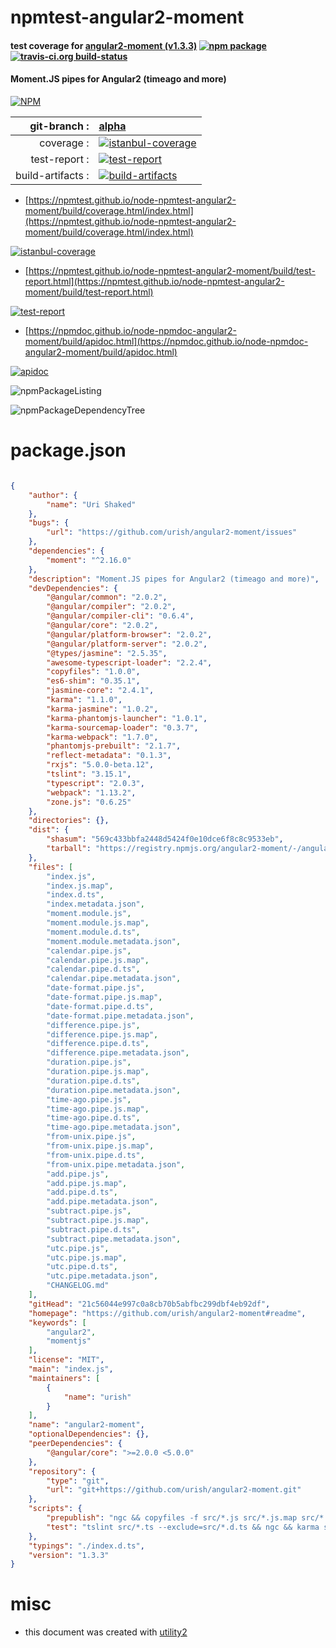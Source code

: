 # npmtest-angular2-moment

#### test coverage for  [angular2-moment (v1.3.3)](https://github.com/urish/angular2-moment#readme)  [![npm package](https://img.shields.io/npm/v/npmtest-angular2-moment.svg?style=flat-square)](https://www.npmjs.org/package/npmtest-angular2-moment) [![travis-ci.org build-status](https://api.travis-ci.org/npmtest/node-npmtest-angular2-moment.svg)](https://travis-ci.org/npmtest/node-npmtest-angular2-moment)

#### Moment.JS pipes for Angular2 (timeago and more)

[![NPM](https://nodei.co/npm/angular2-moment.png?downloads=true&downloadRank=true&stars=true)](https://www.npmjs.com/package/angular2-moment)

| git-branch : | [alpha](https://github.com/npmtest/node-npmtest-angular2-moment/tree/alpha)|
|--:|:--|
| coverage : | [![istanbul-coverage](https://npmtest.github.io/node-npmtest-angular2-moment/build/coverage.badge.svg)](https://npmtest.github.io/node-npmtest-angular2-moment/build/coverage.html/index.html)|
| test-report : | [![test-report](https://npmtest.github.io/node-npmtest-angular2-moment/build/test-report.badge.svg)](https://npmtest.github.io/node-npmtest-angular2-moment/build/test-report.html)|
| build-artifacts : | [![build-artifacts](https://npmtest.github.io/node-npmtest-angular2-moment/glyphicons_144_folder_open.png)](https://github.com/npmtest/node-npmtest-angular2-moment/tree/gh-pages/build)|

- [https://npmtest.github.io/node-npmtest-angular2-moment/build/coverage.html/index.html](https://npmtest.github.io/node-npmtest-angular2-moment/build/coverage.html/index.html)

[![istanbul-coverage](https://npmtest.github.io/node-npmtest-angular2-moment/build/screenCapture.buildCi.browser.%252Ftmp%252Fbuild%252Fcoverage.lib.html.png)](https://npmtest.github.io/node-npmtest-angular2-moment/build/coverage.html/index.html)

- [https://npmtest.github.io/node-npmtest-angular2-moment/build/test-report.html](https://npmtest.github.io/node-npmtest-angular2-moment/build/test-report.html)

[![test-report](https://npmtest.github.io/node-npmtest-angular2-moment/build/screenCapture.buildCi.browser.%252Ftmp%252Fbuild%252Ftest-report.html.png)](https://npmtest.github.io/node-npmtest-angular2-moment/build/test-report.html)

- [https://npmdoc.github.io/node-npmdoc-angular2-moment/build/apidoc.html](https://npmdoc.github.io/node-npmdoc-angular2-moment/build/apidoc.html)

[![apidoc](https://npmdoc.github.io/node-npmdoc-angular2-moment/build/screenCapture.buildCi.browser.%252Ftmp%252Fbuild%252Fapidoc.html.png)](https://npmdoc.github.io/node-npmdoc-angular2-moment/build/apidoc.html)

![npmPackageListing](https://npmtest.github.io/node-npmtest-angular2-moment/build/screenCapture.npmPackageListing.svg)

![npmPackageDependencyTree](https://npmtest.github.io/node-npmtest-angular2-moment/build/screenCapture.npmPackageDependencyTree.svg)



# package.json

```json

{
    "author": {
        "name": "Uri Shaked"
    },
    "bugs": {
        "url": "https://github.com/urish/angular2-moment/issues"
    },
    "dependencies": {
        "moment": "^2.16.0"
    },
    "description": "Moment.JS pipes for Angular2 (timeago and more)",
    "devDependencies": {
        "@angular/common": "2.0.2",
        "@angular/compiler": "2.0.2",
        "@angular/compiler-cli": "0.6.4",
        "@angular/core": "2.0.2",
        "@angular/platform-browser": "2.0.2",
        "@angular/platform-server": "2.0.2",
        "@types/jasmine": "2.5.35",
        "awesome-typescript-loader": "2.2.4",
        "copyfiles": "1.0.0",
        "es6-shim": "0.35.1",
        "jasmine-core": "2.4.1",
        "karma": "1.1.0",
        "karma-jasmine": "1.0.2",
        "karma-phantomjs-launcher": "1.0.1",
        "karma-sourcemap-loader": "0.3.7",
        "karma-webpack": "1.7.0",
        "phantomjs-prebuilt": "2.1.7",
        "reflect-metadata": "0.1.3",
        "rxjs": "5.0.0-beta.12",
        "tslint": "3.15.1",
        "typescript": "2.0.3",
        "webpack": "1.13.2",
        "zone.js": "0.6.25"
    },
    "directories": {},
    "dist": {
        "shasum": "569c433bbfa2448d5424f0e10dce6f8c8c9533eb",
        "tarball": "https://registry.npmjs.org/angular2-moment/-/angular2-moment-1.3.3.tgz"
    },
    "files": [
        "index.js",
        "index.js.map",
        "index.d.ts",
        "index.metadata.json",
        "moment.module.js",
        "moment.module.js.map",
        "moment.module.d.ts",
        "moment.module.metadata.json",
        "calendar.pipe.js",
        "calendar.pipe.js.map",
        "calendar.pipe.d.ts",
        "calendar.pipe.metadata.json",
        "date-format.pipe.js",
        "date-format.pipe.js.map",
        "date-format.pipe.d.ts",
        "date-format.pipe.metadata.json",
        "difference.pipe.js",
        "difference.pipe.js.map",
        "difference.pipe.d.ts",
        "difference.pipe.metadata.json",
        "duration.pipe.js",
        "duration.pipe.js.map",
        "duration.pipe.d.ts",
        "duration.pipe.metadata.json",
        "time-ago.pipe.js",
        "time-ago.pipe.js.map",
        "time-ago.pipe.d.ts",
        "time-ago.pipe.metadata.json",
        "from-unix.pipe.js",
        "from-unix.pipe.js.map",
        "from-unix.pipe.d.ts",
        "from-unix.pipe.metadata.json",
        "add.pipe.js",
        "add.pipe.js.map",
        "add.pipe.d.ts",
        "add.pipe.metadata.json",
        "subtract.pipe.js",
        "subtract.pipe.js.map",
        "subtract.pipe.d.ts",
        "subtract.pipe.metadata.json",
        "utc.pipe.js",
        "utc.pipe.js.map",
        "utc.pipe.d.ts",
        "utc.pipe.metadata.json",
        "CHANGELOG.md"
    ],
    "gitHead": "21c56044e997c0a8cb70b5abfbc299dbf4eb92df",
    "homepage": "https://github.com/urish/angular2-moment#readme",
    "keywords": [
        "angular2",
        "momentjs"
    ],
    "license": "MIT",
    "main": "index.js",
    "maintainers": [
        {
            "name": "urish"
        }
    ],
    "name": "angular2-moment",
    "optionalDependencies": {},
    "peerDependencies": {
        "@angular/core": ">=2.0.0 <5.0.0"
    },
    "repository": {
        "type": "git",
        "url": "git+https://github.com/urish/angular2-moment.git"
    },
    "scripts": {
        "prepublish": "ngc && copyfiles -f src/*.js src/*.js.map src/*.d.ts src/*.metadata.json .",
        "test": "tslint src/*.ts --exclude=src/*.d.ts && ngc && karma start"
    },
    "typings": "./index.d.ts",
    "version": "1.3.3"
}
```



# misc
- this document was created with [utility2](https://github.com/kaizhu256/node-utility2)
